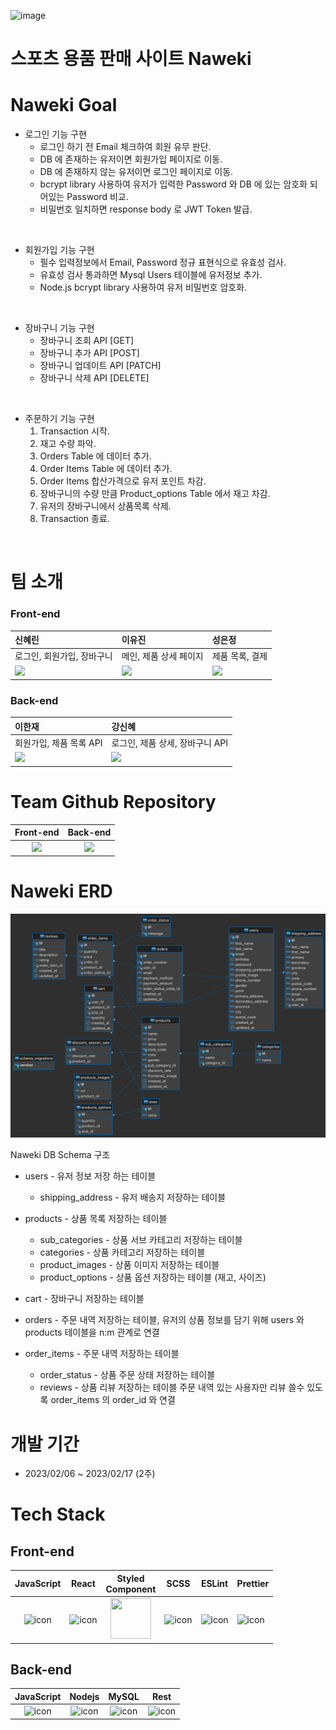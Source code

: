 ![image](https://user-images.githubusercontent.com/122417190/219989077-0cfcdff0-b28b-4f87-b36a-adcd0dfea1c8.png)


# 스포츠 용품 판매 사이트 Naweki

# Naweki Goal
* 로그인 기능 구현
  * 로그인 하기 전 Email 체크하여 회원 유무 판단.
  * DB 에 존재하는 유저이면 회원가입 페이지로 이동.
  * DB 에 존재하지 않는 유저이면 로그인 페이지로 이동.
  * bcrypt library 사용하여 유저가 입력한 Password 와 DB 에 있는 암호화 되어있는 Password 비교.
  * 비밀번호 일치하면 response body 로 JWT Token 발급.

<br>

* 회원가입 기능 구현
  * 필수 입력정보에서 Email, Password 정규 표현식으로 유효성 검사.
  * 유효성 검사 통과하면 Mysql Users 테이블에 유저정보 추가.
  * Node.js bcrypt library 사용하여 유저 비밀번호 암호화.

<br>

* 장바구니 기능 구현
  * 장바구니 조회 API [GET]
  * 장바구니 추가 API [POST]
  * 장바구니 업데이트 API [PATCH]
  * 장바구니 삭제 API [DELETE]

<br>

* 주문하기 기능 구현
  1. Transaction 시작.
  2. 재고 수량 파악.
  3. Orders Table 에 데이터 추가.
  4. Order Items Table 에 데이터 추가.
  5. Order Items 합산가격으로 유저 포인트 차감.
  6. 장바구니의 수량 만큼 Product_options Table 에서 재고 차감.
  7. 유저의 장바구니에서 상품목록 삭제.
  8. Transaction 종료.

<br>

# 팀 소개

### Front-end
| 신혜린 | 이유진 | 성은정 |
| :-- | :-- | :-- |
| 로그인, 회원가입, 장바구니 | 메인, 제품 상세 페이지 | 제품 목록, 결제 |
[<img src="https://img.shields.io/badge/GitHub-181717?style=for-the-badge&logo=GitHub&logoColor=white"/>](https://github.com/shinheylynn) | [<img src="https://img.shields.io/badge/GitHub-181717?style=for-the-badge&logo=GitHub&logoColor=white"/>](https://github.com/yujinni) | [<img src="https://img.shields.io/badge/GitHub-181717?style=for-the-badge&logo=GitHub&logoColor=white"/>](https://github.com/eejungee) |

### Back-end
| 이한재 | 강신혜 |
| :-- | :-- |
| 회원가입, 제품 목록 API | 로그인, 제품 상세, 장바구니 API|
[<img src="https://img.shields.io/badge/GitHub-181717?style=for-the-badge&logo=GitHub&logoColor=white"/>](https://github.com/jayhanjaelee) | [<img src="https://img.shields.io/badge/GitHub-181717?style=for-the-badge&logo=GitHub&logoColor=white"/>](https://github.com/ksh0123) |

# Team Github Repository

<!-- | Front-end | [<img src="https://img.shields.io/badge/GitHub-181717?style=for-the-badge&logo=GitHub&logoColor=white"/>](https://github.com/wecode-bootcamp-korea/42-1st-Naweki-frontend) |
| --- | --- |
| Back-end | [<img src="https://img.shields.io/badge/GitHub-181717?style=for-the-badge&logo=GitHub&logoColor=white"/>](https://github.com/wecode-bootcamp-korea/42-1st-Naweki-backend) | -->

| Front-end | Back-end |
| :--: | :--: |
[<img src="https://img.shields.io/badge/GitHub-181717?style=for-the-badge&logo=GitHub&logoColor=white"/>](https://github.com/wecode-bootcamp-korea/42-1st-Naweki-frontend) | [<img src="https://img.shields.io/badge/GitHub-181717?style=for-the-badge&logo=GitHub&logoColor=white"/>](https://github.com/wecode-bootcamp-korea/42-1st-Naweki-backend)


# Naweki ERD
![Naweki ERD](./images/ERD.png)

Naweki DB Schema 구조

* users - 유저 정보 저장 하는 테이블
  * shipping_address - 유저 배송지 저장하는 테이블

* products - 상품 목록 저장하는 테이블
  * sub_categories - 상품 서브 카테고리 저장하는 테이블
  * categories - 상품 카테고리 저장하는 테이블
  * product_images - 상품 이미지 저장하는 테이블
  * product_options - 상품 옵션 저장하는 테이블 (재고, 사이즈)

* cart - 장바구니 저장하는 테이블

* orders - 주문 내역 저장하는 테이블, 유저의 상품 정보를 담기 위해 users 와 products 테이블을 n:m 관계로 연결

* order_items - 주문 내역 저장하는 테이블
  * order_status - 상품 주문 상태 저장하는 테이블
  * reviews - 상품 리뷰 저장하는 테이블 주문 내역 있는 사용자만 리뷰 쓸수 있도록 order_items 의 order_id 와 연결


# 개발 기간
* 2023/02/06 ~ 2023/02/17 (2주)

# Tech Stack

## Front-end
|JavaScript|React|Styled</br>Component|SCSS|ESLint|Prettier|
| :--: | :--: | :--: | :--: | :--: | :-- |
| <img src="https://techstack-generator.vercel.app/js-icon.svg" alt="icon" width="65" height="65" /> | <img src="https://techstack-generator.vercel.app/react-icon.svg" alt="icon" width="65" height="65" /> | <img src="https://styled-components.com/logo.png" width="65" height="65" /></div> | <img src="https://techstack-generator.vercel.app/sass-icon.svg" alt="icon" width="65" height="65" /></div> |<img src="https://techstack-generator.vercel.app/eslint-icon.svg" alt="icon" width="65" height="65" /> | <img src="https://techstack-generator.vercel.app/prettier-icon.svg" alt="icon" width="65" height="65" /> | <div style="display: flex; align-items: flex-start;"> |

<!-- | <img src="https://techstack-generator.vercel.app/js-icon.svg" alt="icon" width="65" height="65" /> | <img src="https://techstack-generator.vercel.app/react-icon.svg" alt="icon" width="65" height="65" /> | <img src="https://styled-components.com/logo.png" width="65" height="65" /></div> | <img src="https://techstack-generator.vercel.app/eslint-icon.svg" alt="icon" width="65" height="65" /> | <img src="https://techstack-generator.vercel.app/prettier-icon.svg" alt="icon" width="65" height="65" /> | <div style="display: flex; align-items: flex-start;"><img src="https://techstack-generator.vercel.app/sass-icon.svg" alt="icon" width="65" height="65" /></div> | -->
## Back-end
|JavaScript|Nodejs|MySQL|Rest|
| :--: | :--: | :--: | :--: |
| <img src="https://techstack-generator.vercel.app/js-icon.svg" alt="icon" width="65" height="65" /> | <img src="https://techstack-generator.vercel.app/nginx-icon.svg" alt="icon" width="65" height="65" /> | <img src="https://techstack-generator.vercel.app/mysql-icon.svg" alt="icon" width="65" height="65" /> | <img src="https://techstack-generator.vercel.app/restapi-icon.svg" alt="icon" width="65" height="65" /> |
